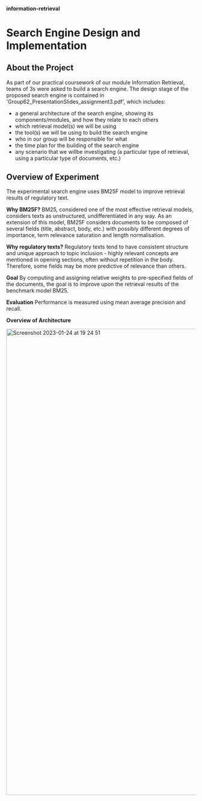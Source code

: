 #### information-retrieval

# **Search Engine Design and Implementation**

## **About the Project**

As part of our practical coursework of our module Information Retrieval, teams of 3s were asked to build a search engine. The design stage of the proposed 
search engine is contained in 'Group62_PresentationSlides_assignment3.pdf', which includes:
* a general architecture of the search engine, showing its components/modules, and how they relate to each others
* which retrieval model(s) we will be using
* the tool(s) we will be using to build the search engine
* who in our group will be responsible for what
* the time plan for the building of the search engine
* any scenario that we willbe investigating (a particular type of retrieval, using a particular type of documents, etc.)

## **Overview of Experiment**
The experimental search engine uses BM25F model to improve retrieval results of regulatory text.

**Why BM25F?**
BM25, considered one of the most effective retrieval models, considers texts as unstructured, undifferentiated in any way. As an extension of this model, 
BM25F considers documents to be composed of several fields (title, abstract, body, etc.) with possibly different degrees of importance, term relevance 
saturation and length normalisation. 

**Why regulatory texts?**
Regulatory texts tend to have consistent structure and unique approach to topic inclusion - highly relevant concepts are mentioned in opening sections, 
often without repetition in the body. Therefore, some fields may be more predictive of relevance than others. 

**Goal**
By computing and assigning relative weights to pre-specified fields of the documents, the goal is to improve upon the retrieval results of the benchmark
model BM25. 

**Evaluation**
Performance is measured using mean average precision and recall. 

**Overview of Architecture**

<img width="1237" alt="Screenshot 2023-01-24 at 19 24 51" src="https://user-images.githubusercontent.com/118363955/214388940-2c9b2c04-b5a3-42d8-9bd0-ba972496877b.png">
